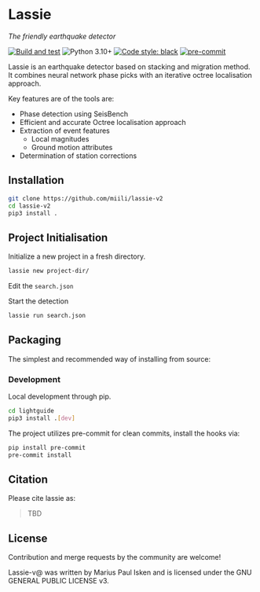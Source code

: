 # Lassie

*The friendly earthquake detector*

[![Build and test](https://github.com/miili/lassie-v2/actions/workflows/build.yaml/badge.svg)](https://github.com/miili/lassie-v2/actions/workflows/build.yaml)
![Python 3.10+](https://img.shields.io/badge/python-3.10-blue.svg)
<a href="https://github.com/psf/black"><img alt="Code style: black" src="https://img.shields.io/badge/code%20style-black-000000.svg"></a>
[![pre-commit](https://img.shields.io/badge/pre--commit-enabled-brightgreen?logo=pre-commit&logoColor=white)](https://pre-commit.com/)
<!-- [![PyPI](https://img.shields.io/pypi/v/lassie)](https://pypi.org/project/lassie/) -->

Lassie is an earthquake detector based on stacking and migration method. It combines neural network phase picks with an iterative octree localisation approach.

Key features are of the tools are:

* Phase detection using SeisBench
* Efficient and accurate Octree localisation approach
* Extraction of event features
    * Local magnitudes
    * Ground motion attributes
* Determination of station corrections

## Installation

```sh
git clone https://github.com/miili/lassie-v2
cd lassie-v2
pip3 install .
```

## Project Initialisation

Initialize a new project in a fresh directory.

```sh
lassie new project-dir/
```

Edit the `search.json`

Start the detection

```sh
lassie run search.json
```

## Packaging

The simplest and recommended way of installing from source:

### Development

Local development through pip.

```sh
cd lightguide
pip3 install .[dev]
```

The project utilizes pre-commit for clean commits, install the hooks via:

```sh
pip install pre-commit
pre-commit install
```

## Citation

Please cite lassie as:

> TBD

## License

Contribution and merge requests by the community are welcome!

Lassie-v@ was written by Marius Paul Isken and is licensed under the GNU GENERAL PUBLIC LICENSE v3.
